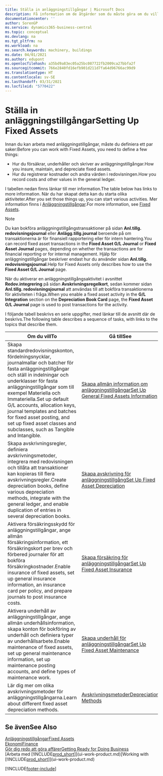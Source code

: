 ```yaml
---
title: Ställa in anläggningstillgångar | Microsoft Docs
description: Få information om de åtgärder som du måste göra om du vill ställa in anläggningstillgångar, till exempel maskiner eller byggnader.
documentationcenter: ''
author: SorenGP
ms.service: dynamics365-business-central
ms.topic: conceptual
ms.devlang: na
ms.tgt_pltfrm: na
ms.workload: na
ms.search.keywords: machinery, buildings
ms.date: 04/01/2021
ms.author: edupont
ms.openlocfilehash: a35bd9a83ec05a25bc087722fb2009ca27bbfa2f
ms.sourcegitcommit: 766e2840fd16efb901d211d7fa64d96766ac99d9
ms.translationtype: HT
ms.contentlocale: sv-SE
ms.lasthandoff: 03/31/2021
ms.locfileid: "5770422"
---
```

# <a name="setting-up-fixed-assets"></a><span data-ttu-id="6d5f6-103">Ställa in anläggningstillgångar</span><span class="sxs-lookup"><span data-stu-id="6d5f6-103">Setting Up Fixed Assets</span></span>
<span data-ttu-id="6d5f6-104">Innan du kan arbeta med anläggningstillgångar, måste du definiera ett par saker:</span><span class="sxs-lookup"><span data-stu-id="6d5f6-104">Before you can work with Fixed Assets, you need to define a few things:</span></span>  

* <span data-ttu-id="6d5f6-105">Hur du försäkrar, underhåller och skriver av anläggningstillgångar.</span><span class="sxs-lookup"><span data-stu-id="6d5f6-105">How you insure, maintain, and depreciate fixed assets.</span></span>  
* <span data-ttu-id="6d5f6-106">Hur du registrerar kostnader och andra värden i redovisningen.</span><span class="sxs-lookup"><span data-stu-id="6d5f6-106">How you record costs and other values in the general ledger.</span></span>  

<span data-ttu-id="6d5f6-107">I tabellen nedan finns länkar till mer information.</span><span class="sxs-lookup"><span data-stu-id="6d5f6-107">The table below has links to more information.</span></span> <span data-ttu-id="6d5f6-108">När du har skapat detta kan du starta olika aktiviteter.</span><span class="sxs-lookup"><span data-stu-id="6d5f6-108">After you set those things up, you can start various activities.</span></span> <span data-ttu-id="6d5f6-109">Mer information finns i [Anläggningstillgångar](fa-manage.md).</span><span class="sxs-lookup"><span data-stu-id="6d5f6-109">For more information, see [Fixed Assets](fa-manage.md).</span></span>  

> [!NOTE]  
>   <span data-ttu-id="6d5f6-110">Du kan bokföra anläggningstillgångstransaktioner på sidan **Anl.tillg. redovisningsjournal** eller **Anlägg.tillg.journal** beroende på om transaktionerna är för finansiell rapportering eller för intern hantering.</span><span class="sxs-lookup"><span data-stu-id="6d5f6-110">You can record fixed asset transactions in the **Fixed Asset G/L Journal** or **Fixed Asset Journal** pages, depending on whether the transactions are for financial reporting or for internal management.</span></span> <span data-ttu-id="6d5f6-111">Hjälp för anläggningstillgångar beskriver endast hur du använder sidan **Anl.tillg. redovisningsjournal**.</span><span class="sxs-lookup"><span data-stu-id="6d5f6-111">Help for Fixed Assets only describes how to use the **Fixed Asset G/L Journal** page.</span></span>  

<span data-ttu-id="6d5f6-112">När du aktiverar en anläggningstillgångsaktivitet i avsnittet **Redov.integrering** på sidan **Avskrivningsregelkort**, sedan kommer sidan **Anl.tillg. redovisningsjournal** att användas till att bokföra transaktionerna för aktiviteten i fråga.</span><span class="sxs-lookup"><span data-stu-id="6d5f6-112">When you enable a fixed asset activity in the **G/L Integration** section on the **Depreciation Book Card** page, the **Fixed Asset G/L Journal** page is used to post transactions for the activity.</span></span>

<span data-ttu-id="6d5f6-113">I följande tabell beskrivs en serie uppgifter, med länkar till de avsnitt där de beskrivs.</span><span class="sxs-lookup"><span data-stu-id="6d5f6-113">The following table describes a sequence of tasks, with links to the topics that describe them.</span></span>  

| <span data-ttu-id="6d5f6-114">Om du vill</span><span class="sxs-lookup"><span data-stu-id="6d5f6-114">To</span></span> | <span data-ttu-id="6d5f6-115">Gå till</span><span class="sxs-lookup"><span data-stu-id="6d5f6-115">See</span></span> |
| --- | --- |
| <span data-ttu-id="6d5f6-116">Skapa standardredovisningskonton, fördelningsnycklar, journalmallar och batcher för fasta anläggningstillgångar och ställ in indelningar och underklasser för fasta anläggningstillgångar som till exempel Materiella och Immateriella.</span><span class="sxs-lookup"><span data-stu-id="6d5f6-116">Set up default G/L accounts, allocation keys, journal templates and batches for fixed asset posting, and set up fixed asset classes and subclasses, such as Tangible and Intangible.</span></span> |[<span data-ttu-id="6d5f6-117">Skapa allmän information om anläggningstillgångar</span><span class="sxs-lookup"><span data-stu-id="6d5f6-117">Set Up General Fixed Assets Information</span></span>](fa-how-setup-general.md) |
| <span data-ttu-id="6d5f6-118">Skapa avskrivningsregler, definiera avskrivningsmetoder, integrera med redovisningen och tillåta att transaktioner kan kopieras till flera avskrivningsregler.</span><span class="sxs-lookup"><span data-stu-id="6d5f6-118">Create depreciation books, define various depreciation methods, integrate with the general ledger, and enable duplication of entries in several depreciation books.</span></span> |[<span data-ttu-id="6d5f6-119">Skapa avskrivning för anläggningstillgång</span><span class="sxs-lookup"><span data-stu-id="6d5f6-119">Set Up Fixed Asset Depreciation</span></span>](fa-how-setup-depreciation.md) |
| <span data-ttu-id="6d5f6-120">Aktivera försäkringsskydd för anläggningstillgångar, ange allmän försäkringsinformation, ett försäkringskort per brev och förbered journaler för att bokföra försäkringkostnader.</span><span class="sxs-lookup"><span data-stu-id="6d5f6-120">Enable insurance of fixed assets, set up general insurance information, an insurance card per policy, and prepare journals to post insurance costs.</span></span> |[<span data-ttu-id="6d5f6-121">Skapa försäkring för anläggningstillgångar</span><span class="sxs-lookup"><span data-stu-id="6d5f6-121">Set Up Fixed Asset Insurance</span></span>](fa-how-setup-insurance.md) |
| <span data-ttu-id="6d5f6-122">Aktivera underhåll av anläggningstillgångar, ange allmän underhållsinformation, skapa konton för bokföring av underhåll och definiera typer av underhållsarbete.</span><span class="sxs-lookup"><span data-stu-id="6d5f6-122">Enable maintenance of fixed assets, set up general maintenance information, set up maintenance posting accounts, and define types of maintenance work.</span></span> |[<span data-ttu-id="6d5f6-123">Skapa underhåll för anläggningstillgångar</span><span class="sxs-lookup"><span data-stu-id="6d5f6-123">Set Up Fixed Asset Maintenance</span></span>](fa-how-setup-maintenance.md) |
| <span data-ttu-id="6d5f6-124">Lär dig mer om olika avskrivningsmetoder för anläggningstillgångarna.</span><span class="sxs-lookup"><span data-stu-id="6d5f6-124">Learn about different fixed asset depreciation methods.</span></span> |[<span data-ttu-id="6d5f6-125">Avskrivningsmetoder</span><span class="sxs-lookup"><span data-stu-id="6d5f6-125">Depreciation Methods</span></span>](fa-depreciation-methods.md) |

## <a name="see-also"></a><span data-ttu-id="6d5f6-126">Se även</span><span class="sxs-lookup"><span data-stu-id="6d5f6-126">See Also</span></span>
[<span data-ttu-id="6d5f6-127">Anläggningstillgångar</span><span class="sxs-lookup"><span data-stu-id="6d5f6-127">Fixed Assets</span></span>](fa-manage.md)  
[<span data-ttu-id="6d5f6-128">Ekonomi</span><span class="sxs-lookup"><span data-stu-id="6d5f6-128">Finance</span></span>](finance.md)  
[<span data-ttu-id="6d5f6-129">Gör dig redo att göra affärer</span><span class="sxs-lookup"><span data-stu-id="6d5f6-129">Getting Ready for Doing Business</span></span>](ui-get-ready-business.md)  
<span data-ttu-id="6d5f6-130">[Arbeta med [!INCLUDE[prod_short](includes/prod_short.md)]](ui-work-product.md)</span><span class="sxs-lookup"><span data-stu-id="6d5f6-130">[Working with [!INCLUDE[prod_short](includes/prod_short.md)]](ui-work-product.md)</span></span>


[!INCLUDE[footer-include](includes/footer-banner.md)]